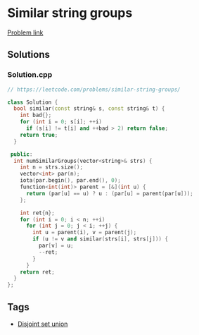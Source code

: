 # Similar string groups

[Problem link](https://leetcode.com/problems/similar-string-groups/)

## Solutions


### Solution.cpp
```cpp
// https://leetcode.com/problems/similar-string-groups/

class Solution {
  bool similar(const string& s, const string& t) {
    int bad{};
    for (int i = 0; s[i]; ++i)
      if (s[i] != t[i] and ++bad > 2) return false;
    return true;
  }

 public:
  int numSimilarGroups(vector<string>& strs) {
    int n = strs.size();
    vector<int> par(n);
    iota(par.begin(), par.end(), 0);
    function<int(int)> parent = [&](int u) {
      return (par[u] == u) ? u : (par[u] = parent(par[u]));
    };

    int ret{n};
    for (int i = 0; i < n; ++i)
      for (int j = 0; j < i; ++j) {
        int u = parent(i), v = parent(j);
        if (u != v and similar(strs[i], strs[j])) {
          par[v] = u;
          --ret;
        }
      }
    return ret;
  }
};
```
## Tags

* [Disjoint set union](/README.md#Disjoint_set_union)
